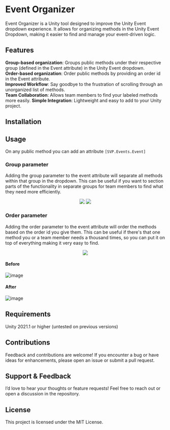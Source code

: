 # Event Organizer
Event Organizer is a Unity tool designed to improve the Unity Event dropdown experience. It allows for organizing methods in the Unity Event Dropdown, making it easier to find and manage your event-driven logic. 

## Features
**Group-based organization**: Groups public methods under their respective group (defined in the Event attribute) in the Unity Event dropdown.  
**Order-based organization**: Order public methods by providing an order id in the Event attribute.  
**Improved Workflow**: Say goodbye to the frustration of scrolling through an unorganized list of methods.  
**Team Collaboration**: Allows team members to find your labeled methods more easily. 
**Simple Integration**: Lightweight and easy to add to your Unity project.  
## Installation

## Usage
On any public method you can add an attribute `[SVP.Events.Event]`  

### Group parameter  
Adding the group parameter to the event attribute will separate all methods within that group in the dropdown.
This can be useful if you want to section parts of the functionality in separate groups for team members to find what they need more efficiently.
<p align ="center">
<img src="https://github.com/user-attachments/assets/3f10bdb3-f8cc-45b3-8d95-a35937a3d3b1"/>
<img src="https://github.com/user-attachments/assets/605c0a40-ad70-4889-a0d5-823b91f7075e"/>
</p>

### Order parameter  
Adding the order parameter to the event attribute will order the methods based on the order id you give them.
This can be useful if there's that one method you or a team member needs a thousand times, so you can put it on top of everything making it very easy to find.  
<p align ="center">
<img src="https://github.com/user-attachments/assets/7c2b2b3f-26a9-487e-8ceb-8c3c48a10604"/>
</p>

#### Before
![image](https://github.com/user-attachments/assets/32ce2d1d-a786-4508-9c5e-78f934db988c)
#### After
![image](https://github.com/user-attachments/assets/bfdd9e27-cb10-42cd-bb0d-0b1d612eee15)


## Requirements
Unity 2021.1 or higher (untested on previous versions)
## Contributions
Feedback and contributions are welcome! If you encounter a bug or have ideas for enhancements, please open an issue or submit a pull request.

## Support & Feedback
I’d love to hear your thoughts or feature requests! Feel free to reach out or open a discussion in the repository.

## License
This project is licensed under the MIT License.
